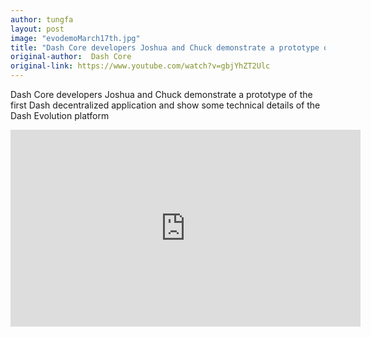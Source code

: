```yaml
---
author: tungfa
layout: post
image: "evodemoMarch17th.jpg"
title: "Dash Core developers Joshua and Chuck demonstrate a prototype of the first Dash decentralized application and show some technical details of the Dash Evolution platform"
original-author:  Dash Core
original-link: https://www.youtube.com/watch?v=gbjYhZT2Ulc
---
```



Dash Core developers Joshua and Chuck demonstrate a prototype of the first Dash decentralized application and show some technical details of the Dash Evolution platform

<iframe width="560" height="315" src="https://www.youtube.com/embed/gbjYhZT2Ulc" frameborder="0" allow="autoplay; encrypted-media" allowfullscreen></iframe>
